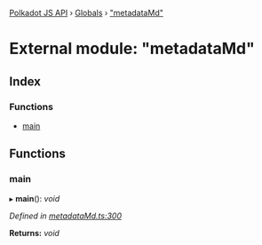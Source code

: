 [Polkadot JS API](../README.md) › [Globals](../globals.md) › ["metadataMd"](_metadatamd_.md)

# External module: "metadataMd"

## Index

### Functions

* [main](_metadatamd_.md#main)

## Functions

###  main

▸ **main**(): *void*

*Defined in [metadataMd.ts:300](https://github.com/polkadot-js/api/blob/77d894dd00/packages/typegen/src/metadataMd.ts#L300)*

**Returns:** *void*
